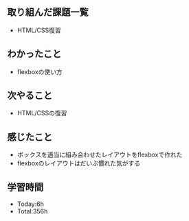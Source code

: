 ## 取り組んだ課題一覧
- HTML/CSS復習
## わかったこと
- flexboxの使い方
## 次やること
- HTML/CSSの復習
## 感じたこと
- ボックスを適当に組み合わせたレイアウトをflexboxで作れた
- flexboxのレイアウトはだいぶ慣れた気がする
## 学習時間
- Today:6h
- Total:356h
